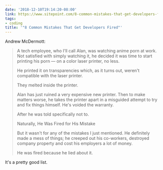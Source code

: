 ```yaml
---
date: '2018-12-10T19:14:20-08:00'
link: https://www.sitepoint.com/8-common-mistakes-that-get-developers-fired/
tags:
- coding
title: '"8 Common Mistakes That Get Developers Fired"'
---
```


Andrew McDermott:

>A tech employee, who I'll call Alan, was watching anime porn at work. Not satisfied with simply watching it, he decided it was time to start printing his porn &mdash; on a color laser printer, no less.
>
>He printed it on transparencies which, as it turns out, weren't compatible with the laser printer.
>
>They melted inside the printer.
>
>Alan has just ruined a very expensive new printer. Then to make matters worse, he takes the printer apart in a misguided attempt to try and fix things himself. He's voided the warranty.
>
>After he was told specifically not to.
>
>Naturally, He Was Fired for His Mistake
>
>But it wasn't for any of the mistakes I just mentioned. He definitely made a mess of things; he creeped out his co-workers, destroyed company property and cost his employers a lot of money.
>
>He was fired because he lied about it.

It's a pretty good list.
